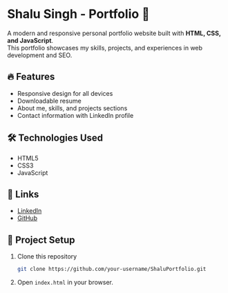 # Shalu Singh - Portfolio 🚀

A modern and responsive personal portfolio website built with **HTML, CSS, and JavaScript**.  
This portfolio showcases my skills, projects, and experiences in web development and SEO.

## 🔥 Features
- Responsive design for all devices
- Downloadable resume
- About me, skills, and projects sections
- Contact information with LinkedIn profile

## 🛠️ Technologies Used
- HTML5
- CSS3
- JavaScript

## 📎 Links
- [LinkedIn](https://www.linkedin.com/in/shalu-singh-7a0586255)
- [GitHub](https://github.com/)

## 📂 Project Setup
1. Clone this repository
   ```bash
   git clone https://github.com/your-username/ShaluPortfolio.git
   ```
2. Open `index.html` in your browser.
